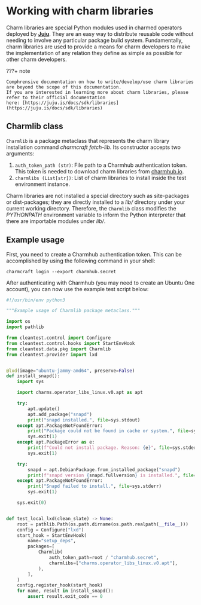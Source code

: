 [//]: # "Copyright 2023 Jason C. Nucciarone"
[//]: # "See LICENSE file for licensing details."

# Working with charm libraries

Charm libraries are special Python modules used in charmed operators deployed by [__Juju__](https://juju.is). They
are an easy way to distribute reusable code without needing to involve any particular package build system.
Fundamentally, charm libraries are used to provide a means for charm developers to make the implementation of any 
relation they define as simple as possible for other charm developers.

???+ note

    Comphrensive documentation on how to write/develop/use charm libraries are beyond the scope of this documentation.
    If you are interested in learning more about charm libraries, please refer to their official documentation
    here: [https://juju.is/docs/sdk/libraries](https://juju.is/docs/sdk/libraries)

## Charmlib class

`Charmlib` is a package metaclass that represents the charm library installation command _charmcraft fetch-lib_.
Its constructor accepts two arguments:

1. `auth_token_path (str)`: File path to a Charmhub authentication token. This token is needed to download charm
    libraries from [charmhub.io](https://charmhub.io).
2. `charmlibs (List[str])`: List of charm libraries to install inside the test environment instance.

Charm libraries are not installed a special directory such as site-packages or dist-packages; they are directly
installed to a _lib/_ directory under your current working directory. Therefore, the `Charmlib` class modifies the
_PYTHONPATH_ environment variable to inform the Python interpreter that there are importable modules under _lib/_.

## Example usage

First, you need to create a Charmhub authentication token. This can be accomplished by using the following command
in your shell:

```commandline
charmcraft login --export charmhub.secret
```

After authenticating with Charmhub (you may need to create an Ubuntu One account), you can now use the example
test script below:

```python
#!/usr/bin/env python3

"""Example usage of Charmlib package metaclass."""

import os
import pathlib

from cleantest.control import Configure
from cleantest.control.hooks import StartEnvHook
from cleantest.data.pkg import Charmlib
from cleantest.provider import lxd


@lxd(image="ubuntu-jammy-amd64", preserve=False)
def install_snapd():
    import sys

    import charms.operator_libs_linux.v0.apt as apt

    try:
        apt.update()
        apt.add_package("snapd")
        print("snapd installed.", file=sys.stdout)
    except apt.PackageNotFoundError:
        print("Package could not be found in cache or system.", file=sys.stderr)
        sys.exit(1)
    except apt.PackageError as e:
        print(f"Could not install package. Reason: {e}", file=sys.stderr)
        sys.exit(1)

    try:
        snapd = apt.DebianPackage.from_installed_package("snapd")
        print(f"snapd version {snapd.fullversion} is installed.", file=sys.stdout)
    except apt.PackageNotFoundError:
        print("Snapd failed to install.", file=sys.stderr)
        sys.exit(1)

    sys.exit(0)


def test_local_lxd(clean_slate) -> None:
    root = pathlib.Path(os.path.dirname(os.path.realpath(__file__)))
    config = Configure("lxd")
    start_hook = StartEnvHook(
        name="setup_deps",
        packages=[
            Charmlib(
                auth_token_path=root / "charmhub.secret",
                charmlibs=["charms.operator_libs_linux.v0.apt"],
            ),
        ],
    )
    config.register_hook(start_hook)
    for name, result in install_snapd():
        assert result.exit_code == 0
```